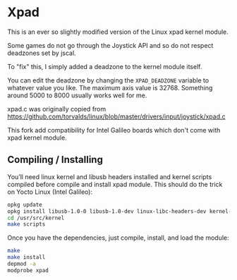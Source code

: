 # Xpad

This is an ever so slightly modified version of the Linux xpad kernel module.

Some games do not go through the Joystick API and so do not respect deadzones set by jscal.

To "fix" this, I simply added a deadzone to the kernel module itself.

You can edit the deadzone by changing the `XPAD_DEADZONE` variable to whatever value you like. The maximum axis value is 32768. Something around 5000 to 8000 usually works well for me.

xpad.c was originally copied from https://github.com/torvalds/linux/blob/master/drivers/input/joystick/xpad.c

This fork add compatibility for Intel Galileo boards which don't come with xpad kernel module.

## Compiling / Installing

You’ll need linux kernel and libusb headers installed and kernel scripts compiled before compile and install xpad module. This should do the trick on Yocto Linux (Intel Galileo):

```bash
opkg update
opkg install libusb-1.0-0 libusb-1.0-dev linux-libc-headers-dev kernel-dev kernel-modules
cd /usr/src/kernel
make scripts
```

Once you have the dependencies, just compile, install, and load the module:

```bash
make
make install
depmod -a
modprobe xpad
```
